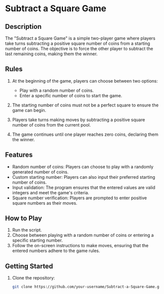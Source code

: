 # Subtract a Square Game

## Description

The "Subtract a Square Game" is a simple two-player game where players take turns subtracting a positive square number of coins from a starting number of coins. The objective is to force the other player to subtract the last remaining coins, making them the winner.

## Rules

1. At the beginning of the game, players can choose between two options:
   - Play with a random number of coins.
   - Enter a specific number of coins to start the game.

2. The starting number of coins must not be a perfect square to ensure the game can begin.

3. Players take turns making moves by subtracting a positive square number of coins from the current pool.

4. The game continues until one player reaches zero coins, declaring them the winner.

## Features

- Random number of coins: Players can choose to play with a randomly generated number of coins.
- Custom starting number: Players can also input their preferred starting number of coins.
- Input validation: The program ensures that the entered values are valid integers and meet the game's criteria.
- Square number verification: Players are prompted to enter positive square numbers as their moves.

## How to Play

1. Run the script.
2. Choose between playing with a random number of coins or entering a specific starting number.
3. Follow the on-screen instructions to make moves, ensuring that the entered numbers adhere to the game rules.

## Getting Started

1. Clone the repository:

   ```bash
   git clone https://github.com/your-username/Subtract-a-Square-Game.git
